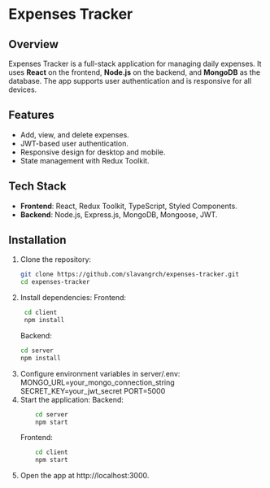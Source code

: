 # Expenses Tracker

## Overview

Expenses Tracker is a full-stack application for managing daily expenses. It uses **React** on the frontend, **Node.js** on the backend, and **MongoDB** as the database. The app supports user authentication and is responsive for all devices.

## Features

- Add, view, and delete expenses.
- JWT-based user authentication.
- Responsive design for desktop and mobile.
- State management with Redux Toolkit.

## Tech Stack

- **Frontend**: React, Redux Toolkit, TypeScript, Styled Components.
- **Backend**: Node.js, Express.js, MongoDB, Mongoose, JWT.

## Installation

1. Clone the repository:
   ```bash
   git clone https://github.com/slavangrch/expenses-tracker.git
   cd expenses-tracker
   ```
2. Install dependencies:
   Frontend:
   ```bash
    cd client
    npm install
   ```
   Backend:
   ```bash
   cd server
   npm install
   ```
3. Configure environment variables in server/.env:
   MONGO_URL=your_mongo_connection_string
   SECRET_KEY=your_jwt_secret
   PORT=5000
4. Start the application:
   Backend:
   ```bash
       cd server
       npm start
   ```
   Frontend:
   ```bash
       cd client
       npm start
   ```
5. Open the app at http://localhost:3000.
